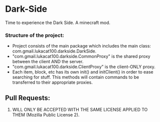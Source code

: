 # Dark-Side
Time to experience the Dark Side.
A minecraft mod.

### Structure of the project:
* Project consists of the main package which includes the main class: com.gmail.lukacat100.darkside.DarkSide.
* "com.gmail.lukacat100.darkside.CommonProxy" is the shared proxy between the client AND the server.
* "com.gmail.lukacat100.darkside.ClientProxy" is the client-ONLY proxy.
* Each item, block, etc has its own init() and initClient() in order to ease searching for stuff. This methods will contain commands to be transferred to their appropriate proxies.

## Pull Requests:
1. WILL ONLY BE ACCEPTED WITH THE SAME LICENSE APPLIED TO THEM (Mozilla Public License 2).
